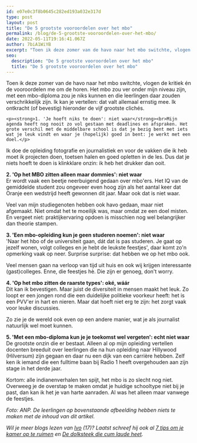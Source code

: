 ```yaml
---
id: e07e0c3f8b0645c282ed193a032e317d
type: post
layout: post
title: "De 5 grootste vooroordelen over het mbo"
permalink: /blog/de-5-grootste-vooroordelen-over-het-mbo/
date: 2022-05-11T19:16:41.067Z
author: 7biA1WiYB
excerpt: "Toen ik deze zomer van de havo naar het mbo switchte, vlogen de kritiek én de vooroordelen me om de horen. Het mbo zou ver onder mijn niveau zijn, met een mbo-diploma zou je niks kunnen en die leerlingen daar zouden verschrikkelijk zijn. Ik kan je vertellen: dat valt allemaal ernstig mee. Ik ontkracht (of bevestig) hieronder de vijf grootste clichés.  "
seo:
  description: "De 5 grootste vooroordelen over het mbo"
  title: "De 5 grootste vooroordelen over het mbo"
---
```

Toen ik deze zomer van de havo naar het mbo switchte, vlogen de kritiek én de vooroordelen me om de horen. Het mbo zou ver onder mijn niveau zijn, met een mbo-diploma zou je niks kunnen en die leerlingen daar zouden verschrikkelijk zijn. Ik kan je vertellen: dat valt allemaal ernstig mee. Ik ontkracht (of bevestig) hieronder de vijf grootste clichés.  

    <p><strong>1. 'Je hoeft niks te doen': niet waar</strong><br>Mijn agenda heeft nog nooit zo vol gestaan met deadlines en afspraken. Het grote verschil met de middelbare school is dat je bezig bent met iets wat je leuk vindt en waar je (hopelijk) goed in bent: je werkt met een doel.</p>
<p>Ik doe de opleiding fotografie en journalistiek en voor de vakken die ik heb moet ik projecten doen, toetsen halen en goed opletten in de les. Dus dat je niets hoeft te doen is klinkklare onzin: ik heb het drukker dan ooit.</p>
<p><strong>2. 'Op het MBO zitten alleen maar dommies': niet waar</strong><br>Er wordt vaak een beetje neerbuigend gedaan over mbo'ers. Het IQ van de gemiddelde student zou ongeveer even hoog zijn als het aantal keer dat Oranje een wedstrijd heeft gewonnen dit jaar. Maar ook dat is niet waar.</p>
<p>Veel van mijn studiegenoten hebben ook havo gedaan, maar niet afgemaakt. Niet omdat het te moeilijk was, maar omdat ze een doel misten. En vergeet niet: praktijkervaring opdoen is misschien nog wel belangrijker dan theorie stampen.</p>
<p><strong>3. 'Een mbo-opleiding kun je geen studeren noemen': niet waar</strong><br>'Naar het hbo of de universiteit gaan, dát dat is pas studeren. Je gaat op jezelf wonen, volgt colleges en je hebt de leukste feestjes', daar komt zo'n opmerking vaak op neer. Surprise surprise: dat hebben we op het mbo ook.</p>
<p>Veel mensen gaan na verloop van tijd uit huis en ook wij krijgen interessante (gast)colleges. Enne, die feestjes hè. Die zijn er genoeg, don't worry.</p>
<p><strong>4. 'Op het mbo zitten de raarste types': oké, wáár</strong><br>Dit kan ik bevestigen. Maar juist de diversiteit in mensen maakt het leuk. Zo loopt er een jongen rond die een duidelijke politieke voorkeur heeft: het is een PVV'er in hart en nieren. Maar dat hoeft niet erg te zijn: het zorgt vaak voor leuke discussies.</p>
<p>Zo zie je de wereld ook even op een andere manier, wat je als journalist natuurlijk wel moet kunnen. </p>
<p><strong>5. 'Met een mbo-diploma kun je je toekomst wel vergeten': echt niet waar</strong><br>De grootste onzin die er bestaat. Alleen al op mijn opleiding vertellen docenten breeduit over leerlingen die na hun opleiding naar Hillywood (Hilversum) zijn gegaan en daar nu een dijk van een carrière hebben. Zelf ken ik iemand die een fulltime baan bij Radio 1 heeft overgehouden aan zijn stage in het derde jaar. </p>
<p>Kortom: alle indianenverhalen ten spijt, het mbo is zo slecht nog niet. Overweeg je de overstap te maken omdat je huidige schooltype niet bij je past, dan kan ik het je van harte aanraden. Al was het alleen maar vanwege de feestjes.</p>
<p><em>Foto: ANP. De leerlingen op bovenstaande afbeelding hebben niets te maken met de inhoud van dit artikel.</em></p>
<p><em>Wil je meer blogs lezen van <a href="sevendays.nl/users/ivo-pasveer">Ivo</a> (17)? Laatst schreef hij ook al <a href="https://7dagen.netlify.app/blog/7-tips-om-je-kamer-op-te-ruimen">7 tips om je kamer op te ruimen</a> en <a href="https://7dagen.netlify.app/blog/de-dolksteek-die-cum-laude-heet">De dolksteek die cum laude heet</a>.</em></p>  
